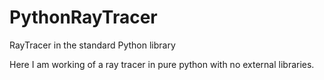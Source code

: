 # PythonRayTracer

RayTracer in the standard Python library 

Here I am working of a ray tracer in pure python with no external libraries. 

